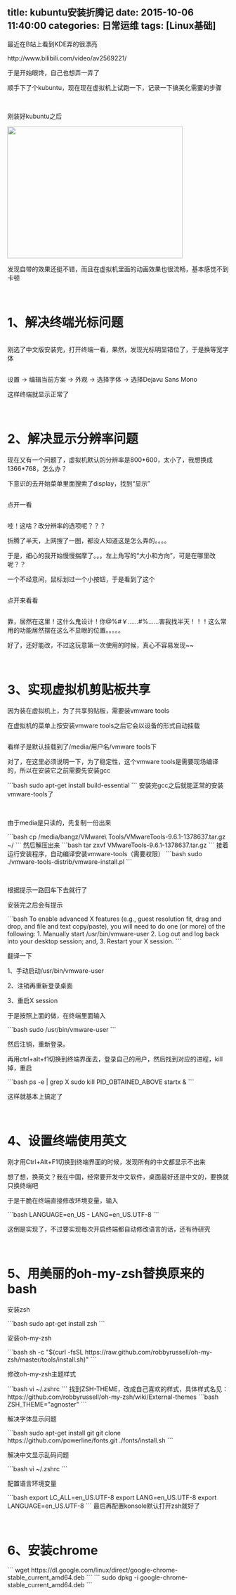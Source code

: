 title: kubuntu安装折腾记
date: 2015-10-06 11:40:00
categories: 日常运维
tags: [Linux基础]
---
<p>
	最近在B站上看到KDE弄的很漂亮
</p>
<p>
	http://www.bilibili.com/video/av2569221/
</p>
<p>
	于是开始眼馋，自己也想弄一弄了
</p>
<p>
	顺手下了个kubuntu，现在现在虚拟机上试跑一下，记录一下搞美化需要的步骤
</p>
<p>
	<br />
</p>
<p>
	刚装好kubuntu之后
</p>
<p>
	<img src="/images/tp_old/image/20151006/20151006193752_19753.jpg" alt="" width="399" height="300" title="" align="" /> 
</p>
<p>
	<span>发现自带的效果还挺不错，而且在虚拟机里面的动画效果也很流畅，基本感觉不到卡顿</span> 
</p>
<p>
	<span></span> 
</p>
<p>
	<!--more-->
</p>
<p>
	<br />
</p>
<h1>
	1、解决终端光标问题
</h1>
<p>
	<span><img src="/images/tp_old/image/20151006/20151006194343_83565.jpg" alt="" /><br />
</span> 
</p>
<p>
	<span>刚选了中文版安装完，打开终端一看，果然，发现光标明显错位了，于是换等宽字体</span> 
</p>
<p>
	<span><img src="/images/tp_old/image/20151006/20151006194556_77520.png" alt="" /><br />
</span> 
</p>
<p>
	设置 -&gt; 编辑当前方案 -&gt; 外观 -&gt; 选择字体 -&gt; 选择Dejavu Sans Mono
</p>
<p>
	这样终端就显示正常了
</p>
<p>
	<br />
</p>
<h1>
	2、解决显示分辨率问题
</h1>
<p>
	现在又有一个问题了，虚拟机默认的分辨率是800*600，太小了，我想换成1366*768，怎么办？
</p>
<p>
	下意识的去开始菜单里面搜索了display，找到“显示”
</p>
<p>
	<img src="/images/tp_old/image/20151006/20151006194950_69312.png" alt="" /> 
</p>
<p>
	点开一看
</p>
<p>
	<img src="/images/tp_old/image/20151006/20151006195100_14459.png" alt="" /> 
</p>
<p>
	哇！这啥？改分辨率的选项呢？？？
</p>
<p>
	折腾了半天，上网搜了一圈，都没人知道这是怎么弄的。。。。
</p>
<p>
	于是，细心的我开始慢慢揣摩了。。。左上角写的“大小和方向”，可是在哪里改呢？？
</p>
<p>
	一个不经意间，鼠标划过一个小按钮，于是看到了这个
</p>
<p>
	<img src="/images/tp_old/image/20151006/20151006195504_35132.png" alt="" /> 
</p>
<p>
	点开来看看
</p>
<p>
	<img src="/images/tp_old/image/20151006/20151006195608_76057.png" alt="" /> 
</p>
<p>
	靠，居然在这里！<span>这什么鬼设计！</span>你@%#￥……#%……害我找半天！！！这么常用的功能居然摆在这么不显眼的位置。。。。。
</p>
<p>
	好了，还好能改，不过这玩意第一次使用的时候，真心不容易发现~~
</p>
<p>
	<br />
</p>
<h1>
	3、实现虚拟机剪贴板共享
</h1>
<p>
	因为装在虚拟机上，为了共享剪贴板，需要装vmware tools
</p>
<p>
	在虚拟机的菜单上按安装vmware tools之后它会以设备的形式自动挂载
</p>
<p>
	<img src="/images/tp_old/image/20151006/20151006200422_86801.jpg" alt="" /> 
</p>
<p>
	看样子是默认挂载到了/media/用户名/vmware tools下
</p>
<p>
	对了，在这里必须说明一下，为了稳定性，这个vmware tools是需要现场编译的，所以在安装它之前需要先安装gcc
</p>
```bash
sudo apt-get install build-essential
```
安装完gcc之后就能正常的安装vmware-tools了
<p>
	<br />
</p>
<p>
	由于media是只读的，先复制一份出来
</p>
```bash
cp /media/bangz/VMware\ Tools/VMwareTools-9.6.1-1378637.tar.gz ~/
```
然后解压出来
```bash
tar zxvf VMwareTools-9.6.1-1378637.tar.gz
```
接着运行安装程序，自动编译安装vmware-tools（需要权限）
```bash
sudo ./vmware-tools-distrib/vmware-install.pl
```
<p>
	<br />
</p>
<p>
	根据提示一路回车下去就行了
</p>
<p>
	安装完之后会有提示
</p>
<p>
	<strong> </strong> 
</p>
```bash
To enable advanced X features (e.g., guest resolution fit, drag and drop, and 
file and text copy/paste), you will need to do one (or more) of the following:
1. Manually start /usr/bin/vmware-user
2. Log out and log back into your desktop session; and,
3. Restart your X session. 
```
<p>
	翻译一下
</p>
<p>
	1、手动启动/usr/bin/vmware-user
</p>
<p>
	2、注销再重新登录桌面
</p>
<p>
	3、重启X session
</p>
<p>
	于是按照上面的做，在终端里面输入
</p>
```bash
sudo /usr/bin/vmware-user
```
<p>
	<span>然后注销，重新登录。</span> 
</p>
<p>
	<span>再用ctrl+alt+f1切换到终端界面去，登录自己的用户，然后找到对应的进程，kill掉，重启</span> 
</p>
```bash
ps -e | grep X
sudo kill PID_OBTAINED_ABOVE 
startx &amp;
```
<p>
	这样就基本上搞定了
</p>
<p>
	<br />
</p>
<h1>
	4、设置终端使用英文
</h1>
<p>
	刚才用Ctrl+Alt+F1切换到终端界面的时候，发现所有的中文都显示不出来
</p>
<p>
	想了想，换英文？我在中国，经常要开发中文软件，桌面最好还是中文的，要换就只换终端吧
</p>
<p>
	于是干脆在终端直接修改环境变量，输入
</p>
```bash
LANGUAGE=en_US                                            -
LANG=en_US.UTF-8
```
<p>
	这倒是实现了，不过要实现每次开启终端都自动修改语言的话，还有待研究
</p>
<p>
	<br />
</p>
<h1>
	5、用美丽的oh-my-zsh替换原来的bash
</h1>
<p>
	安装zsh
</p>
```bash
sudo apt-get install zsh
```
<p>
	安装oh-my-zsh
</p>
```bash
sh -c "$(curl -fsSL https://raw.github.com/robbyrussell/oh-my-zsh/master/tools/install.sh)"
```
<p>
	修改oh-my-zsh主题样式
</p>
```bash
vi ~/.zshrc
```
找到ZSH-THEME，改成自己喜欢的样式，具体样式名见：https://github.com/robbyrussell/oh-my-zsh/wiki/External-themes
```bash
ZSH_THEME="agnoster"
```
<p>
	解决字体显示问题
</p>
```bash
sudo apt-get install git
git clone https://github.com/powerline/fonts.git
./fonts/install.sh
```
<p>
	解决中文显示乱码问题
</p>
```bash
vi ~/.zshrc
```
<p>
	配置语言环境变量
</p>
```bash
export LC_ALL=en_US.UTF-8
export LANG=en_US.UTF-8
export LANGUAGE=en_US.UTF-8
```
最后再配置konsole默认打开zsh就好了
<p>
	<br />
</p>
<h1>
	6、安装chrome
</h1>
```
wget https://dl.google.com/linux/direct/google-chrome-stable_current_amd64.deb
```
```
sudo dpkg -i&nbsp;google-chrome-stable_current_amd64.deb
```
<p>
	<br />
</p>
<p>
	<span style="line-height:1.5;"></span> 
</p>